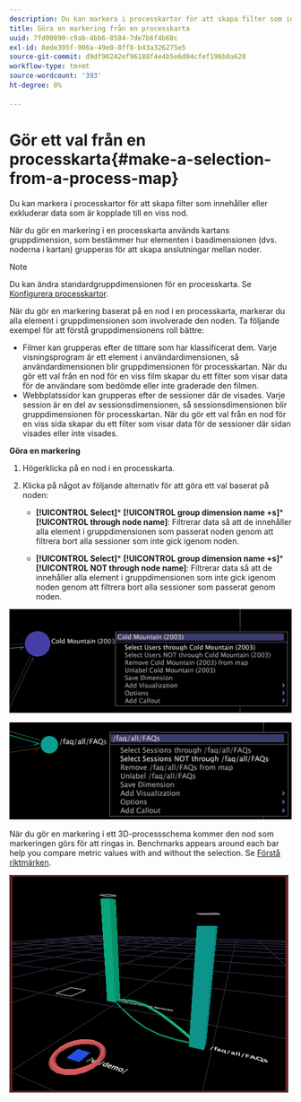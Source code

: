 ```yaml
---
description: Du kan markera i processkartor för att skapa filter som innehåller eller exkluderar data som är kopplade till en viss nod.
title: Göra en markering från en processkarta
uuid: 7fd00090-c9ab-4bb6-8584-7de7b6f4b68c
exl-id: 8ede395f-906a-49e0-8ff8-b43a326275e5
source-git-commit: d9df90242ef96188f4e4b5e6d04cfef196b0a628
workflow-type: tm+mt
source-wordcount: '393'
ht-degree: 0%

---
```


# Gör ett val från en processkarta{#make-a-selection-from-a-process-map}

Du kan markera i processkartor för att skapa filter som innehåller eller exkluderar data som är kopplade till en viss nod.

När du gör en markering i en processkarta används kartans gruppdimension, som bestämmer hur elementen i basdimensionen (dvs. noderna i kartan) grupperas för att skapa anslutningar mellan noder.

>[!NOTE]
>
>Du kan ändra standardgruppdimensionen för en processkarta. Se [Konfigurera processkartor](../../../../home/c-get-started/c-intf-anlys-ftrs/t-config-proc-maps.md#task-4a95730b18a14bc790a77c013832b2d6).

När du gör en markering baserat på en nod i en processkarta, markerar du alla element i gruppdimensionen som involverade den noden. Ta följande exempel för att förstå gruppdimensionens roll bättre:

* Filmer kan grupperas efter de tittare som har klassificerat dem. Varje visningsprogram är ett element i användardimensionen, så användardimensionen blir gruppdimensionen för processkartan. När du gör ett val från en nod för en viss film skapar du ett filter som visar data för de användare som bedömde eller inte graderade den filmen.
* Webbplatssidor kan grupperas efter de sessioner där de visades. Varje session är en del av sessionsdimensionen, så sessionsdimensionen blir gruppdimensionen för processkartan. När du gör ett val från en nod för en viss sida skapar du ett filter som visar data för de sessioner där sidan visades eller inte visades.

**Göra en markering**

1. Högerklicka på en nod i en processkarta.
1. Klicka på något av följande alternativ för att göra ett val baserat på noden:

   * **[!UICONTROL Select]***  **[!UICONTROL group dimension name +s]***  **[!UICONTROL through node name]**: Filtrerar data så att de innehåller alla element i gruppdimensionen som passerat noden genom att filtrera bort alla sessioner som inte gick igenom noden.

   * **[!UICONTROL Select]***  **[!UICONTROL group dimension name +s]***  **[!UICONTROL NOT through node name]**: Filtrerar data så att de innehåller alla element i gruppdimensionen som inte gick igenom noden genom att filtrera bort alla sessioner som passerat genom noden.

![](assets/vis_2DProcessMap_Selections_Movie.png)

![](assets/vis_2DProcessMap_Selections_Page.png)

När du gör en markering i ett 3D-processschema kommer den nod som markeringen görs för att ringas in. Benchmarks appears around each bar help you compare metric values with and without the selection. Se [Förstå riktmärken](../../../../home/c-get-started/c-vis/c-ustd-benchmks.md#concept-c7b0f4102e92458096f8c4765cbe2914).

![](assets/vis_3DProcessMap_Selection.png)
